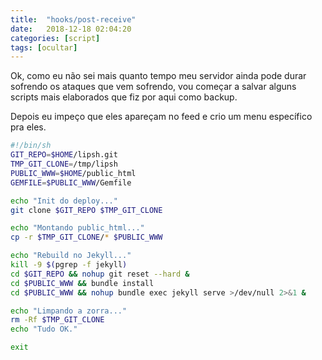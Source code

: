 ```yaml
---
title:  "hooks/post-receive"
date:   2018-12-18 02:04:20
categories: [script]
tags: [ocultar]
---
```

Ok, como eu não sei mais quanto tempo meu servidor ainda pode durar sofrendo os ataques que vem sofrendo, vou começar a salvar alguns scripts mais elaborados que fiz por aqui como backup.

<!--mais-->

Depois eu impeço que eles apareçam no feed e crio um menu específico pra eles.

``` bash
#!/bin/sh
GIT_REPO=$HOME/lipsh.git
TMP_GIT_CLONE=/tmp/lipsh
PUBLIC_WWW=$HOME/public_html
GEMFILE=$PUBLIC_WWW/Gemfile

echo "Init do deploy..."
git clone $GIT_REPO $TMP_GIT_CLONE

echo "Montando public_html..."
cp -r $TMP_GIT_CLONE/* $PUBLIC_WWW

echo "Rebuild no Jekyll..."
kill -9 $(pgrep -f jekyll)
cd $GIT_REPO && nohup git reset --hard &
cd $PUBLIC_WWW && bundle install
cd $PUBLIC_WWW && nohup bundle exec jekyll serve >/dev/null 2>&1 &

echo "Limpando a zorra..."
rm -Rf $TMP_GIT_CLONE
echo "Tudo OK."

exit
```
